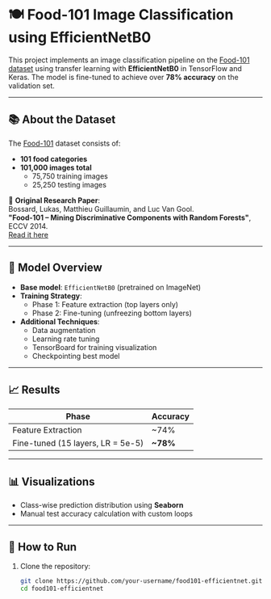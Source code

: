# 🍽️ Food-101 Image Classification using EfficientNetB0

This project implements an image classification pipeline on the [Food-101 dataset](https://www.tensorflow.org/datasets/catalog/food101) using transfer learning with **EfficientNetB0** in TensorFlow and Keras. The model is fine-tuned to achieve over **78% accuracy** on the validation set.

---

## 📚 About the Dataset

The [Food-101](https://data.vision.ee.ethz.ch/cvl/datasets_extra/food-101/) dataset consists of:

- **101 food categories**
- **101,000 images total**  
  - 75,750 training images  
  - 25,250 testing images  

📝 **Original Research Paper**:  
Bossard, Lukas, Matthieu Guillaumin, and Luc Van Gool.  
**"Food-101 – Mining Discriminative Components with Random Forests"**, ECCV 2014.  
[Read it here](https://data.vision.ee.ethz.ch/cvl/publications/papers/food-101.pdf)

---

## 🧠 Model Overview

- **Base model**: `EfficientNetB0` (pretrained on ImageNet)
- **Training Strategy**:
  - Phase 1: Feature extraction (top layers only)
  - Phase 2: Fine-tuning (unfreezing bottom layers)
- **Additional Techniques**:
  - Data augmentation
  - Learning rate tuning
  - TensorBoard for training visualization
  - Checkpointing best model

---

## 📈 Results

| Phase          | Accuracy |
|----------------|----------|
| Feature Extraction | ~74%     |
| Fine-tuned (15 layers, LR = 5e-5) | **~78%**     |

---

## 📊 Visualizations

- Class-wise prediction distribution using **Seaborn**
- Manual test accuracy calculation with custom loops

---

## 🚀 How to Run

1. Clone the repository:
   ```bash
   git clone https://github.com/your-username/food101-efficientnet.git
   cd food101-efficientnet
